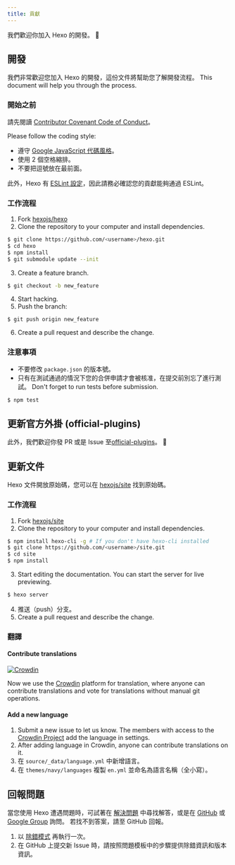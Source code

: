 ```yaml
---
title: 貢獻
---
```


我們歡迎你加入 Hexo 的開發。 🤗

## 開發

我們非常歡迎您加入 Hexo 的開發，這份文件將幫助您了解開發流程。 This document will help you through the process.

### 開始之前

請先閱讀 [Contributor Covenant Code of Conduct](https://github.com/hexojs/hexo/blob/master/CODE_OF_CONDUCT.md)。

Please follow the coding style:

- 遵守 [Google JavaScript 代碼風格](https://google.github.io/styleguide/jsguide.html)。
- 使用 2 個空格縮排。
- 不要把逗號放在最前面。

此外，Hexo 有 [ESLint 設定](https://github.com/hexojs/eslint-config-hexo)，因此請務必確認您的貢獻能夠通過 ESLint。

### 工作流程

1. Fork [hexojs/hexo][]
2. Clone the repository to your computer and install dependencies.

```bash
$ git clone https://github.com/<username>/hexo.git
$ cd hexo
$ npm install
$ git submodule update --init
```

3. Create a feature branch.

```bash
$ git checkout -b new_feature
```

4. Start hacking.
5. Push the branch:

```
$ git push origin new_feature
```

6. Create a pull request and describe the change.

### 注意事項

- 不要修改 `package.json` 的版本號。
- 只有在測試通過的情況下您的合併申請才會被核准，在提交前別忘了進行測試。 Don't forget to run tests before submission.

```bash
$ npm test
```

## 更新官方外掛 (official-plugins)

此外，我們歡迎你發 PR 或是 Issue 至[official-plugins](https://github.com/hexojs)。 🤗

## 更新文件

Hexo 文件開放原始碼，您可以在 [hexojs/site][] 找到原始碼。

### 工作流程

1. Fork [hexojs/site][]
2. Clone the repository to your computer and install dependencies.

```bash
$ npm install hexo-cli -g # If you don't have hexo-cli installed
$ git clone https://github.com/<username>/site.git
$ cd site
$ npm install
```

3. Start editing the documentation. You can start the server for live previewing.

```bash
$ hexo server
```

4. 推送（push）分支。
5. Create a pull request and describe the change.

### 翻譯

#### Contribute translations

[![Crowdin](https://badges.crowdin.net/hexo/localized.svg)](https://crowdin.com/project/hexo)

Now we use the [Crowdin](https://crowdin.com/project/hexo) platform for translation, where anyone can contribute translations and vote for translations without manual git operations.

#### Add a new language

1. Submit a new issue to let us know. The members with access to the [Crowdin Project](https://crowdin.com/project/hexo) add the language in settings.
1. After adding language in Crowdin, anyone can contribute translations on it.
1. 在 `source/_data/language.yml` 中新增語言。
1. 在 `themes/navy/languages` 複製 `en.yml` 並命名為語言名稱（全小寫）。

## 回報問題

當您使用 Hexo 遭遇問題時，可試著在 [解決問題](troubleshooting.html) 中尋找解答，或是在 [GitHub](https://github.com/hexojs/hexo/issues) 或 [Google Group](https://groups.google.com/group/hexo) 詢問。 若找不到答案，請至 GitHub 回報。

1. 以 [除錯模式](commands.html#除錯模式) 再執行一次。
2. 在 GitHub 上提交新 Issue 時，請按照問題模板中的步驟提供除錯資訊和版本資訊。

[hexojs/hexo]: https://github.com/hexojs/hexo
[hexojs/site]: https://github.com/hexojs/site
